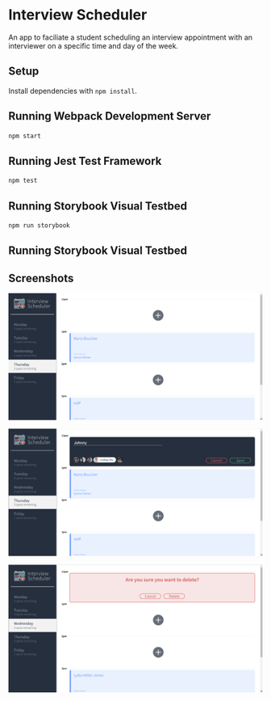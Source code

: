# Interview Scheduler

An app to faciliate a student scheduling an interview appointment with an interviewer on a specific time and day of the week. 

## Setup

Install dependencies with `npm install`.

## Running Webpack Development Server

```sh
npm start
```

## Running Jest Test Framework

```sh
npm test
```

## Running Storybook Visual Testbed

```sh
npm run storybook
```

## Running Storybook Visual Testbed

## Screenshots

!["test copy"](https://github.com/derekb123/scheduler/blob/master/docs/scheduler-%20full%20screen1.png?raw=true)

!["View showing the form to create a new appointment. The edit form is the same, but with the pre-filled information form the existing appointment."](https://github.com/derekb123/scheduler/blob/master/docs/Scheduler-%20appointment-form.png?raw=true)

!["View showing the confirm screen following a click on the delete icon on the booked appointment component. (The delete and edit icons are only visible during hover over an existing appointment.)"](https://github.com/derekb123/scheduler/blob/master/docs/Scheduler-delet-appointment.png?raw=true)